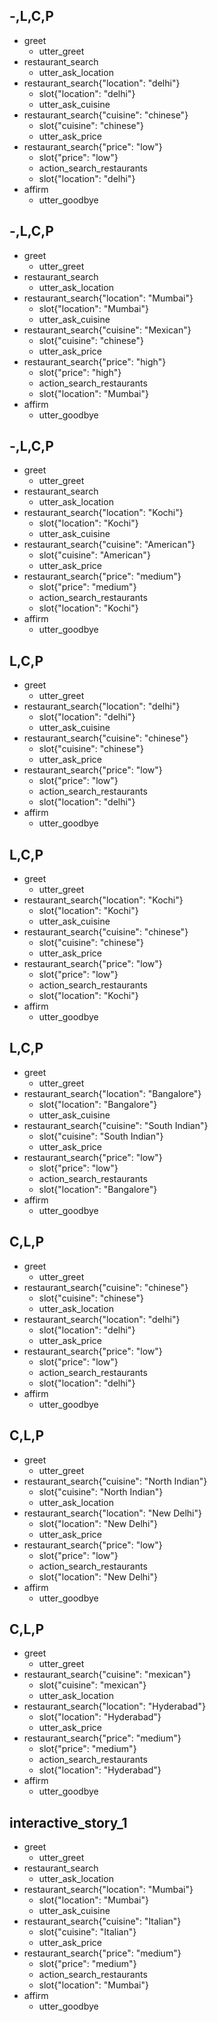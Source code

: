 ## -,L,C,P
* greet
    - utter_greet
* restaurant_search
    - utter_ask_location
* restaurant_search{"location": "delhi"}
    - slot{"location": "delhi"}
    - utter_ask_cuisine
* restaurant_search{"cuisine": "chinese"}
    - slot{"cuisine": "chinese"}
    - utter_ask_price
* restaurant_search{"price": "low"}
    - slot{"price": "low"}
    - action_search_restaurants
    - slot{"location": "delhi"}
* affirm
    - utter_goodbye
	
## -,L,C,P
* greet
    - utter_greet
* restaurant_search
    - utter_ask_location
* restaurant_search{"location": "Mumbai"}
    - slot{"location": "Mumbai"}
    - utter_ask_cuisine
* restaurant_search{"cuisine": "Mexican"}
    - slot{"cuisine": "chinese"}
    - utter_ask_price
* restaurant_search{"price": "high"}
    - slot{"price": "high"}
    - action_search_restaurants
    - slot{"location": "Mumbai"}
* affirm
    - utter_goodbye
	
## -,L,C,P
* greet
    - utter_greet
* restaurant_search
    - utter_ask_location
* restaurant_search{"location": "Kochi"}
    - slot{"location": "Kochi"}
    - utter_ask_cuisine
* restaurant_search{"cuisine": "American"}
    - slot{"cuisine": "American"}
    - utter_ask_price
* restaurant_search{"price": "medium"}
    - slot{"price": "medium"}
    - action_search_restaurants
    - slot{"location": "Kochi"}
* affirm
    - utter_goodbye

## L,C,P
* greet
    - utter_greet
* restaurant_search{"location": "delhi"}
    - slot{"location": "delhi"}
    - utter_ask_cuisine
* restaurant_search{"cuisine": "chinese"}
    - slot{"cuisine": "chinese"}
    - utter_ask_price
* restaurant_search{"price": "low"}
    - slot{"price": "low"}
    - action_search_restaurants
    - slot{"location": "delhi"}
* affirm
    - utter_goodbye
	
## L,C,P
* greet
    - utter_greet
* restaurant_search{"location": "Kochi"}
    - slot{"location": "Kochi"}
    - utter_ask_cuisine
* restaurant_search{"cuisine": "chinese"}
    - slot{"cuisine": "chinese"}
    - utter_ask_price
* restaurant_search{"price": "low"}
    - slot{"price": "low"}
    - action_search_restaurants
    - slot{"location": "Kochi"}
* affirm
    - utter_goodbye

## L,C,P
* greet
    - utter_greet
* restaurant_search{"location": "Bangalore"}
    - slot{"location": "Bangalore"}
    - utter_ask_cuisine
* restaurant_search{"cuisine": "South Indian"}
    - slot{"cuisine": "South Indian"}
    - utter_ask_price
* restaurant_search{"price": "low"}
    - slot{"price": "low"}
    - action_search_restaurants
    - slot{"location": "Bangalore"}
* affirm
    - utter_goodbye

## C,L,P
* greet
    - utter_greet
* restaurant_search{"cuisine": "chinese"}
    - slot{"cuisine": "chinese"}
	- utter_ask_location
* restaurant_search{"location": "delhi"}
    - slot{"location": "delhi"}
    - utter_ask_price
* restaurant_search{"price": "low"}
    - slot{"price": "low"}
    - action_search_restaurants
    - slot{"location": "delhi"}
* affirm
    - utter_goodbye
	
## C,L,P
* greet
    - utter_greet
* restaurant_search{"cuisine": "North Indian"}
    - slot{"cuisine": "North Indian"}
	- utter_ask_location
* restaurant_search{"location": "New Delhi"}
    - slot{"location": "New Delhi"}
    - utter_ask_price
* restaurant_search{"price": "low"}
    - slot{"price": "low"}
    - action_search_restaurants
    - slot{"location": "New Delhi"}
* affirm
    - utter_goodbye
	
## C,L,P
* greet
    - utter_greet
* restaurant_search{"cuisine": "mexican"}
    - slot{"cuisine": "mexican"}
	- utter_ask_location
* restaurant_search{"location": "Hyderabad"}
    - slot{"location": "Hyderabad"}
    - utter_ask_price
* restaurant_search{"price": "medium"}
    - slot{"price": "medium"}
    - action_search_restaurants
    - slot{"location": "Hyderabad"}
* affirm
    - utter_goodbye


## interactive_story_1
* greet
    - utter_greet
* restaurant_search
    - utter_ask_location
* restaurant_search{"location": "Mumbai"}
    - slot{"location": "Mumbai"}
    - utter_ask_cuisine
* restaurant_search{"cuisine": "Italian"}
    - slot{"cuisine": "Italian"}
    - utter_ask_price
* restaurant_search{"price": "medium"}
    - slot{"price": "medium"}
    - action_search_restaurants
    - slot{"location": "Mumbai"}
* affirm
    - utter_goodbye
